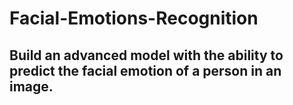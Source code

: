 # Facial-Emotions-Recognition

## Build an advanced model with the ability to predict the facial emotion of a person in an image.